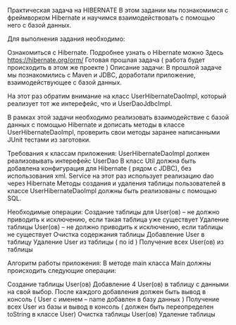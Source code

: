 Практическая задача на HIBERNATE
В этом задании мы познакомимся с фреймворком Hibernate и научимся взаимодействовать с помощью него с базой данных.

Для выполнения задания необходимо:

Ознакомиться с Hibernate. Подробнее узнать о Hibernate можно Здесь https://hibernate.org/orm/
Готовая прошлая задача ( работа будет происходить в этом же проекте )
Описание задачи:
В прошлой задаче мы познакомились с Maven и JDBC, доработали приложение, взаимодействующее с базой данных.

На этот раз обратим внимание на класс UserHibernateDaoImpl, который реализует тот же интерефейс, что и UserDaoJdbcImpl.

В рамках этой задачи необходимо реализовать взаимодействие с базой данных с помощью Hibernate и дописать методы в классе UserHibernateDaoImpl, проверить свои методы заранее написанными JUnit тестами из заготовки.

Требования к классам приложения:
UserHibernateDaoImpl должен реализовывать интерефейс UserDao
В класс Util должна быть добавлена конфигурация для Hibernate ( рядом с JDBC), без использования xml.
Service на этот раз использует реализацию dao через Hibernate
Методы создания и удаления таблицы пользователей в классе UserHibernateDaoImpl должны быть реализованы с помощью SQL.

Необходимые операции:
Создание таблицы для User(ов) – не должно приводить к исключению, если такая таблица уже существует
Удаление таблицы User(ов) – не должно приводить к исключению, если таблицы не существует
Очистка содержания таблицы
Добавление User в таблицу
Удаление User из таблицы ( по id )
Получение всех User(ов) из таблицы

Алгоритм работы приложения:
В методе main класса Main должны происходить следующие операции:

Создание таблицы User(ов)
Добавление 4 User(ов) в таблицу с данными на свой выбор. После каждого добавления должен быть вывод в консоль ( User с именем – name добавлен в базу данных )
Получение всех User из базы и вывод в консоль ( должен быть переопределен toString в классе User)
Очистка таблицы User(ов)
Удаление таблицы
